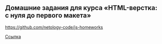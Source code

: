 ## Домашние задания для курса «HTML-верстка: с нуля до первого макета»

https://github.com/netology-code/js-homeworks


[Ссылка](https://www.google.com)
